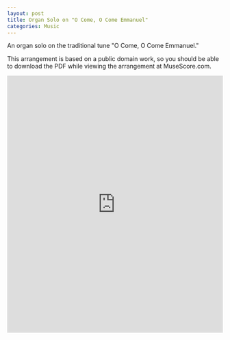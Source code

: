 ```yaml
---
layout: post
title: Organ Solo on "O Come, O Come Emmanuel"
categories: Music
---
```


An organ solo on the traditional tune "O Come, O Come Emmanuel."

This arrangement is based on a public domain work, so you should be able to download the PDF while viewing the arrangement at MuseScore.com.

<iframe width="100%" height="600" src="https://musescore.com/user/19506/scores/7322321/embed" frameborder="0" allowfullscreen allow="autoplay; fullscreen"></iframe>
